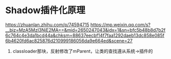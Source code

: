 # Shadow插件化原理
https://zhuanlan.zhihu.com/p/74594715
https://mp.weixin.qq.com/s?__biz=MzA5MzI3NjE2MA==&mid=2650247043&idx=1&sn=bfc5b48b8d7b2f6c764c4e3da1bcd44a&chksm=88637eecbf14f7faa1292daeb13dc858e085f6b4620fd6ac825876d210999186056da9e664ed&scene=27

1. classloader那块，反射修改了mParent，让类的查找遵从系统->插件的
